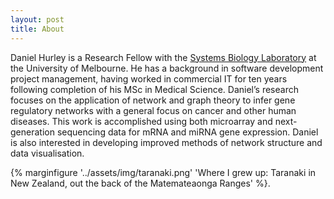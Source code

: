 ```yaml
---
layout: post
title: About
---
```


Daniel Hurley is a Research Fellow with the [Systems Biology Laboratory](http://www.bme.unimelb.edu.au/systems-biology/ "Systems Biology Laboratory") at the University of Melbourne. He has a background in software development project management, having worked in commercial IT for ten years following completion of his MSc in Medical Science. Daniel’s research focuses on the application of network and graph theory to infer gene regulatory networks with a general focus on cancer and other human diseases. This work is accomplished using both microarray and next-generation sequencing data for mRNA and miRNA gene expression. Daniel is also interested in developing improved methods of network structure and data visualisation.

{% marginfigure '../assets/img/taranaki.png' 'Where I grew up: Taranaki in New Zealand, out the back of the Matemateaonga Ranges' %}. 

